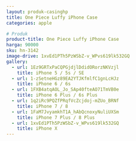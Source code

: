 ```yaml
---
layout: produk-casinghp
title: One Piece Luffy iPhone Case
categories: apple

# Produk
product-title: One Piece Luffy iPhone Case
harga: 90000
sku: hn-3142
image-drive: 1xvEd1PTh5PzWSbZ-v_WPvs619lk532GQ
gallery:
  - url: 1Ez9GRTxPaCQPGjdjlDdidORorzNKVzjl
    title: iPhone 5 / 5s / SE
  - url: 1-zSetneHGz89EA2YTJKfmlfC1gnLcHJz
    title: iPhone 6 / 6s
  - url: 1FXB4atqAOL_Jo_SAp40fteAO71TmVB0e
    title: iPhone 6 Plus / 6s Plus
  - url: 1q2iRc9PQZfPRqfVcZcjdoj-mZUo_BRNf
    title: iPhone 7 / 8
  - url: 1FaM7JvyamkhT1A_hAbQcnoxyNuliUXSm
    title: iPhone 7 Plus / 8 Plus
  - url: 1xvEd1PTh5PzWSbZ-v_WPvs619lk532GQ
    title: iPhone X
---
```

